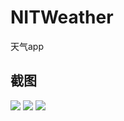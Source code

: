 # NITWeather
天气app
## 截图
![](http://o7of88839.bkt.clouddn.com/b.jpg)
![](http://o7of88839.bkt.clouddn.com/a.jpg)
![](http://o7of88839.bkt.clouddn.com/c.jpg)
